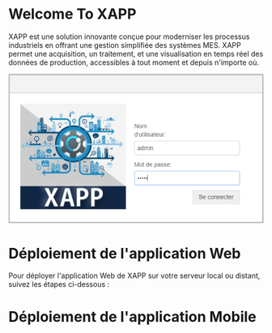 # Welcome To XAPP

XAPP est une solution innovante conçue pour moderniser les processus industriels en offrant une gestion simplifiée des systèmes MES. XAPP permet une acquisition, un traitement, et une visualisation en temps réel des données de production, accessibles à tout moment et depuis n'importe où.

<p align="center">
  <img src="Instructions/Images/Authentification.png" alt="Logo de XAPP">
</p>


# Déploiement de l'application Web
Pour déployer l'application Web de XAPP sur votre serveur local ou distant, suivez les étapes ci-dessous :

# Déploiement de l'application Mobile

[def]: https://nodered.org/images/node-red-screenshot.png
